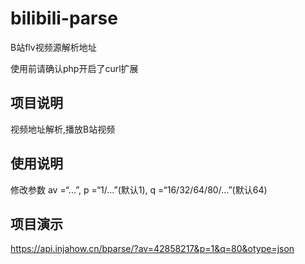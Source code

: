 # bilibili-parse
B站flv视频源解析地址

使用前请确认php开启了curl扩展

## 项目说明
视频地址解析,播放B站视频


## 使用说明
修改参数
av =“...”,
p =“1/...”(默认1),
q =“16/32/64/80/...”(默认64)


## 项目演示
https://api.injahow.cn/bparse/?av=42858217&p=1&q=80&otype=json
